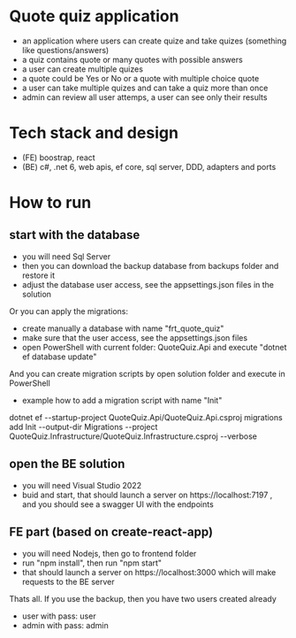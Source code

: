 # Quote quiz application
- an application where users can create quize and take quizes (something like questions/answers)
- a quiz contains quote or many quotes with possible answers
- a user can create multiple quizes
- a quote could be Yes or No or a quote with multiple choice quote
- a user can take multiple quizes and can take a quiz more than once
- admin can review all user attemps, a user can see only their results

# Tech stack and design
- (FE) boostrap, react
- (BE) c#, .net 6, web apis,  ef core, sql server, DDD, adapters and ports

# How to run
## start with the database
- you will need Sql Server
- then you can download the backup database from backups folder and restore it
- adjust the database user access, see the appsettings.json files in the solution

Or you can apply the migrations:
- create manually a database with name "frt_quote_quiz"
- make sure that the user access, see the appsettings.json files
- open PowerShell with current folder: QuoteQuiz.Api and execute "dotnet ef database update"

And you can create migration scripts by open solution folder and execute in PowerShell 
- example how to add a migration script with name "Init"

dotnet ef --startup-project QuoteQuiz.Api/QuoteQuiz.Api.csproj migrations add Init --output-dir Migrations --project QuoteQuiz.Infrastructure/QuoteQuiz.Infrastructure.csproj --verbose

## open the BE solution
- you will need Visual Studio 2022
- buid and start, that should launch a server on https://localhost:7197 ,
and you should see a swagger UI with the endpoints

## FE part (based on create-react-app)
- you will need Nodejs, then go to frontend folder
- run "npm install", then run "npm start"
- that should launch a server on https://localhost:3000 which will make requests to the BE server

Thats all. If you use the backup, then you have two users created already
- user with pass: user
- admin with pass: admin 
  
 
